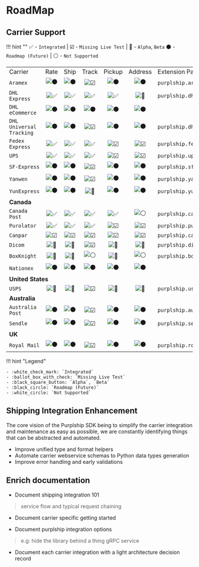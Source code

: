 # RoadMap

## Carrier Support


!!! hint ""
    :white_check_mark: - `Integrated` | :ballot_box_with_check: - `Missing Live Test` |  :black_square_button: - `Alpha`, `Beta` :black_circle: - `Roadmap (Future)` | :white_circle: - `Not Supported`

<table>
  <tr>
    <td>Carrier</td>
    <td>Rate</td>
    <td>Ship</td>
    <td>Track</td>
    <td>Pickup</td>
    <td>Address</td>
    <td>Extension Package</td>
  </tr>
  
  <tr>
    <td><code>Aramex</code></td>
    <td align="center"><img alt="⚫" class="twemoji" src="https://twemoji.maxcdn.com/v/latest/svg/26ab.svg" title=":black_circle:"></td>
    <td align="center"><img alt="⚫" class="twemoji" src="https://twemoji.maxcdn.com/v/latest/svg/26ab.svg" title=":black_circle:"></td>
    <td align="center"><img alt="☑" class="twemoji" src="https://twemoji.maxcdn.com/v/latest/svg/2611.svg" title=":ballot_box_with_check:"></td>
    <td align="center"><img alt="⚫" class="twemoji" src="https://twemoji.maxcdn.com/v/latest/svg/26ab.svg" title=":black_circle:"></td>
    <td align="center"><img alt="⚫" class="twemoji" src="https://twemoji.maxcdn.com/v/latest/svg/26ab.svg" title=":black_circle:"></td>
    <td><code>purplship.aramex</code></td>
  </tr>
  <tr>
    <td><code>DHL Express</code></td>
    <td align="center"><img alt="✅" class="twemoji" src="https://twemoji.maxcdn.com/v/latest/svg/2705.svg" title=":white_check_mark:"></td>
    <td align="center"><img alt="✅" class="twemoji" src="https://twemoji.maxcdn.com/v/latest/svg/2705.svg" title=":white_check_mark:"></td>
    <td align="center"><img alt="✅" class="twemoji" src="https://twemoji.maxcdn.com/v/latest/svg/2705.svg" title=":white_check_mark:"></td>
    <td align="center"><img alt="✅" class="twemoji" src="https://twemoji.maxcdn.com/v/latest/svg/2705.svg" title=":white_check_mark:"></td>
    <td align="center"><img alt="🔲" class="twemoji" src="https://twemoji.maxcdn.com/v/latest/svg/1f532.svg" title=":black_square_button:"></td>
    <td><code>purplship.dhl_express</code></td>
  </tr>
  <tr>
    <td><code>DHL eCommerce</code></td>
    <td align="center"><img alt="⚫" class="twemoji" src="https://twemoji.maxcdn.com/v/latest/svg/26ab.svg" title=":black_circle:"></td>
    <td align="center"><img alt="⚫" class="twemoji" src="https://twemoji.maxcdn.com/v/latest/svg/26ab.svg" title=":black_circle:"></td>
    <td align="center"><img alt="⚫" class="twemoji" src="https://twemoji.maxcdn.com/v/latest/svg/26ab.svg" title=":black_circle:"></td>
    <td align="center"><img alt="⚫" class="twemoji" src="https://twemoji.maxcdn.com/v/latest/svg/26ab.svg" title=":black_circle:"></td>
    <td align="center"><img alt="⚫" class="twemoji" src="https://twemoji.maxcdn.com/v/latest/svg/26ab.svg" title=":black_circle:"></td>
    <td></td>
  </tr>
  <tr>
    <td><code>DHL Universal Tracking</code></td>
    <td align="center"><img alt="⚫" class="twemoji" src="https://twemoji.maxcdn.com/v/latest/svg/26ab.svg" title=":black_circle:"></td>
    <td align="center"><img alt="⚫" class="twemoji" src="https://twemoji.maxcdn.com/v/latest/svg/26ab.svg" title=":black_circle:"></td>
    <td align="center"><img alt="☑" class="twemoji" src="https://twemoji.maxcdn.com/v/latest/svg/2611.svg" title=":ballot_box_with_check:"></td>
    <td align="center"><img alt="⚫" class="twemoji" src="https://twemoji.maxcdn.com/v/latest/svg/26ab.svg" title=":black_circle:"></td>
    <td align="center"><img alt="⚫" class="twemoji" src="https://twemoji.maxcdn.com/v/latest/svg/26ab.svg" title=":black_circle:"></td>
    <td><code>purplship.dhl_universal</code></td>
  </tr>
  <tr>
    <td><code>Fedex Express</code></td>
    <td align="center"><img alt="✅" class="twemoji" src="https://twemoji.maxcdn.com/v/latest/svg/2705.svg" title=":white_check_mark:"></td>
    <td align="center"><img alt="✅" class="twemoji" src="https://twemoji.maxcdn.com/v/latest/svg/2705.svg" title=":white_check_mark:"></td>
    <td align="center"><img alt="✅" class="twemoji" src="https://twemoji.maxcdn.com/v/latest/svg/2705.svg" title=":white_check_mark:"></td>
    <td align="center"><img alt="☑" class="twemoji" src="https://twemoji.maxcdn.com/v/latest/svg/2611.svg" title=":ballot_box_with_check:"></td>
    <td align="center"><img alt="☑" class="twemoji" src="https://twemoji.maxcdn.com/v/latest/svg/2611.svg" title=":ballot_box_with_check:"></td>
    <td><code>purplship.fedex_express</code></td>
  </tr>
  <tr>
    <td><code>UPS</code></td>
    <td align="center"><img alt="✅" class="twemoji" src="https://twemoji.maxcdn.com/v/latest/svg/2705.svg" title=":white_check_mark:"></td>
    <td align="center"><img alt="✅" class="twemoji" src="https://twemoji.maxcdn.com/v/latest/svg/2705.svg" title=":white_check_mark:"></td>
    <td align="center"><img alt="✅" class="twemoji" src="https://twemoji.maxcdn.com/v/latest/svg/2705.svg" title=":white_check_mark:"></td>
    <td align="center"><img alt="☑" class="twemoji" src="https://twemoji.maxcdn.com/v/latest/svg/2611.svg" title=":ballot_box_with_check:"></td>
    <td align="center"><img alt="☑" class="twemoji" src="https://twemoji.maxcdn.com/v/latest/svg/2611.svg" title=":ballot_box_with_check:"></td>
    <td><code>purplship.ups_package</code></td>
  </tr>
  <tr>
    <td><code>SF-Express</code></td>
    <td align="center"><img alt="⚫" class="twemoji" src="https://twemoji.maxcdn.com/v/latest/svg/26ab.svg" title=":black_circle:"></td>
    <td align="center"><img alt="⚫" class="twemoji" src="https://twemoji.maxcdn.com/v/latest/svg/26ab.svg" title=":black_circle:"></td>
    <td align="center"><img alt="☑" class="twemoji" src="https://twemoji.maxcdn.com/v/latest/svg/2611.svg" title=":ballot_box_with_check:"></td>
    <td align="center"><img alt="⚫" class="twemoji" src="https://twemoji.maxcdn.com/v/latest/svg/26ab.svg" title=":black_circle:"></td>
    <td align="center"><img alt="⚫" class="twemoji" src="https://twemoji.maxcdn.com/v/latest/svg/26ab.svg" title=":black_circle:"></td>
    <td><code>purplship.sf_express</code></td>
  </tr>
  <tr>
    <td><code>Yanwen</code></td>
    <td align="center"><img alt="⚫" class="twemoji" src="https://twemoji.maxcdn.com/v/latest/svg/26ab.svg" title=":black_circle:"></td>
    <td align="center"><img alt="⚫" class="twemoji" src="https://twemoji.maxcdn.com/v/latest/svg/26ab.svg" title=":black_circle:"></td>
    <td align="center"><img alt="☑" class="twemoji" src="https://twemoji.maxcdn.com/v/latest/svg/2611.svg" title=":ballot_box_with_check:"></td>
    <td align="center"><img alt="⚫" class="twemoji" src="https://twemoji.maxcdn.com/v/latest/svg/26ab.svg" title=":black_circle:"></td>
    <td align="center"><img alt="⚫" class="twemoji" src="https://twemoji.maxcdn.com/v/latest/svg/26ab.svg" title=":black_circle:"></td>
    <td><code>purplship.yanwen</code></td>
  </tr>
  <tr>
    <td><code>YunExpress</code></td>
    <td align="center"><img alt="⚫" class="twemoji" src="https://twemoji.maxcdn.com/v/latest/svg/26ab.svg" title=":black_circle:"></td>
    <td align="center"><img alt="⚫" class="twemoji" src="https://twemoji.maxcdn.com/v/latest/svg/26ab.svg" title=":black_circle:"></td>
    <td align="center"><img alt="🔲" class="twemoji" src="https://twemoji.maxcdn.com/v/latest/svg/1f532.svg" title=":black_square_button:"></td>
    <td align="center"><img alt="⚫" class="twemoji" src="https://twemoji.maxcdn.com/v/latest/svg/26ab.svg" title=":black_circle:"></td>
    <td align="center"><img alt="⚫" class="twemoji" src="https://twemoji.maxcdn.com/v/latest/svg/26ab.svg" title=":black_circle:"></td>
    <td><code>purplship.yunexpress</code></td>
  </tr>
  
  <tr>
    <td colspan="7"><strong>Canada</strong></td>
  </tr>
  
  <tr>
    <td><code>Canada Post</code></td>
    <td align="center"><img alt="✅" class="twemoji" src="https://twemoji.maxcdn.com/v/latest/svg/2705.svg" title=":white_check_mark:"></td>
    <td align="center"><img alt="✅" class="twemoji" src="https://twemoji.maxcdn.com/v/latest/svg/2705.svg" title=":white_check_mark:"></td>
    <td align="center"><img alt="✅" class="twemoji" src="https://twemoji.maxcdn.com/v/latest/svg/2705.svg" title=":white_check_mark:"></td>
    <td align="center"><img alt="✅" class="twemoji" src="https://twemoji.maxcdn.com/v/latest/svg/2705.svg" title=":white_check_mark:"></td>
    <td align="center"><img alt="⚪" class="twemoji" src="https://twemoji.maxcdn.com/v/latest/svg/26aa.svg" title=":white_circle:"></td>
    <td><code>purplship.canadapost</code></td>
  </tr>
  <tr>
    <td><code>Purolator</code></td>
    <td align="center"><img alt="✅" class="twemoji" src="https://twemoji.maxcdn.com/v/latest/svg/2705.svg" title=":white_check_mark:"></td>
    <td align="center"><img alt="✅" class="twemoji" src="https://twemoji.maxcdn.com/v/latest/svg/2705.svg" title=":white_check_mark:"></td>
    <td align="center"><img alt="✅" class="twemoji" src="https://twemoji.maxcdn.com/v/latest/svg/2705.svg" title=":white_check_mark:"></td>
    <td align="center"><img alt="☑" class="twemoji" src="https://twemoji.maxcdn.com/v/latest/svg/2611.svg" title=":ballot_box_with_check:"></td>
    <td align="center"><img alt="☑" class="twemoji" src="https://twemoji.maxcdn.com/v/latest/svg/2611.svg" title=":ballot_box_with_check:"></td>
    <td><code>purplship.purolator_courier</code></td>
  </tr>
  <tr>
    <td><code>Canpar</code></td>
    <td align="center"><img alt="☑" class="twemoji" src="https://twemoji.maxcdn.com/v/latest/svg/2611.svg" title=":ballot_box_with_check:"></td>
    <td align="center"><img alt="☑" class="twemoji" src="https://twemoji.maxcdn.com/v/latest/svg/2611.svg" title=":ballot_box_with_check:"></td>
    <td align="center"><img alt="☑" class="twemoji" src="https://twemoji.maxcdn.com/v/latest/svg/2611.svg" title=":ballot_box_with_check:"></td>
    <td align="center"><img alt="☑" class="twemoji" src="https://twemoji.maxcdn.com/v/latest/svg/2611.svg" title=":ballot_box_with_check:"></td>
    <td align="center"><img alt="☑" class="twemoji" src="https://twemoji.maxcdn.com/v/latest/svg/2611.svg" title=":ballot_box_with_check:"></td>
    <td><code>purplship.canpar</code></td>
  </tr>
  <tr>
    <td><code>Dicom</code></td>
    <td align="center"><img alt="🔲" class="twemoji" src="https://twemoji.maxcdn.com/v/latest/svg/1f532.svg" title=":black_square_button:"></td>
    <td align="center"><img alt="🔲" class="twemoji" src="https://twemoji.maxcdn.com/v/latest/svg/1f532.svg" title=":black_square_button:"></td>
    <td align="center"><img alt="☑" class="twemoji" src="https://twemoji.maxcdn.com/v/latest/svg/2611.svg" title=":ballot_box_with_check:"></td>
    <td align="center"><img alt="🔲" class="twemoji" src="https://twemoji.maxcdn.com/v/latest/svg/1f532.svg" title=":black_square_button:"></td>
    <td align="center"><img alt="🔲" class="twemoji" src="https://twemoji.maxcdn.com/v/latest/svg/1f532.svg" title=":black_square_button:"></td>
    <td><code>purplship.dicom</code></td>
  </tr>
  <tr>
    <td><code>BoxKnight</code></td>
    <td align="center"><img alt="🔲" class="twemoji" src="https://twemoji.maxcdn.com/v/latest/svg/1f532.svg" title=":black_square_button:"></td>
    <td align="center"><img alt="🔲" class="twemoji" src="https://twemoji.maxcdn.com/v/latest/svg/1f532.svg" title=":black_square_button:"></td>
    <td align="center"><img alt="⚪" class="twemoji" src="https://twemoji.maxcdn.com/v/latest/svg/26aa.svg" title=":white_circle:"></td>
    <td align="center"><img alt="🔲" class="twemoji" src="https://twemoji.maxcdn.com/v/latest/svg/1f532.svg" title=":black_square_button:"></td>
    <td align="center"><img alt="⚪" class="twemoji" src="https://twemoji.maxcdn.com/v/latest/svg/26aa.svg" title=":white_circle:"></td>
    <td><code>purplship.boxknight</code></td>
  </tr>
  
  <tr>
    <td><code>Nationex</code></td>
    <td align="center"><img alt="⚫" class="twemoji" src="https://twemoji.maxcdn.com/v/latest/svg/26ab.svg" title=":black_circle:"></td>
    <td align="center"><img alt="⚫" class="twemoji" src="https://twemoji.maxcdn.com/v/latest/svg/26ab.svg" title=":black_circle:"></td>
    <td align="center"><img alt="⚫" class="twemoji" src="https://twemoji.maxcdn.com/v/latest/svg/26ab.svg" title=":black_circle:"></td>
    <td align="center"><img alt="⚫" class="twemoji" src="https://twemoji.maxcdn.com/v/latest/svg/26ab.svg" title=":black_circle:"></td>
    <td align="center"><img alt="⚫" class="twemoji" src="https://twemoji.maxcdn.com/v/latest/svg/26ab.svg" title=":black_circle:"></td>
    <td></td>
  </tr>
  
  <tr>
    <td colspan="7"><strong>United States</strong></td>
  </tr>
  
  <tr>
    <td><code>USPS</code></td>
    <td align="center"><img alt="🔲" class="twemoji" src="https://twemoji.maxcdn.com/v/latest/svg/1f532.svg" title=":black_square_button:"></td>
    <td align="center"><img alt="🔲" class="twemoji" src="https://twemoji.maxcdn.com/v/latest/svg/1f532.svg" title=":black_square_button:"></td>
    <td align="center"><img alt="☑" class="twemoji" src="https://twemoji.maxcdn.com/v/latest/svg/2611.svg" title=":ballot_box_with_check:"></td>
    <td align="center"><img alt="🔲" class="twemoji" src="https://twemoji.maxcdn.com/v/latest/svg/1f532.svg" title=":black_square_button:"></td>
    <td align="center"><img alt="🔲" class="twemoji" src="https://twemoji.maxcdn.com/v/latest/svg/1f532.svg" title=":black_square_button:"></td>
    <td><code>purplship.usps</code></td>
  </tr>
  
  <tr>
    <td colspan="7"><strong>Australia</strong></td>
  </tr>
  
  <tr>
    <td><code>Australia Post</code></td>
    <td align="center"><img alt="⚫" class="twemoji" src="https://twemoji.maxcdn.com/v/latest/svg/26ab.svg" title=":black_circle:"></td>
    <td align="center"><img alt="⚫" class="twemoji" src="https://twemoji.maxcdn.com/v/latest/svg/26ab.svg" title=":black_circle:"></td>
    <td align="center"><img alt="☑" class="twemoji" src="https://twemoji.maxcdn.com/v/latest/svg/2611.svg" title=":ballot_box_with_check:"></td>
    <td align="center"><img alt="⚫" class="twemoji" src="https://twemoji.maxcdn.com/v/latest/svg/26ab.svg" title=":black_circle:"></td>
    <td align="center"><img alt="⚫" class="twemoji" src="https://twemoji.maxcdn.com/v/latest/svg/26ab.svg" title=":black_circle:"></td>
    <td><code>purplship.australiapost</code></td>
  </tr>
  <tr>
    <td><code>Sendle</code></td>
    <td align="center"><img alt="⚫" class="twemoji" src="https://twemoji.maxcdn.com/v/latest/svg/26ab.svg" title=":black_circle:"></td>
    <td align="center"><img alt="⚫" class="twemoji" src="https://twemoji.maxcdn.com/v/latest/svg/26ab.svg" title=":black_circle:"></td>
    <td align="center"><img alt="☑" class="twemoji" src="https://twemoji.maxcdn.com/v/latest/svg/2611.svg" title=":ballot_box_with_check:"></td>
    <td align="center"><img alt="⚫" class="twemoji" src="https://twemoji.maxcdn.com/v/latest/svg/26ab.svg" title=":black_circle:"></td>
    <td align="center"><img alt="⚫" class="twemoji" src="https://twemoji.maxcdn.com/v/latest/svg/26ab.svg" title=":black_circle:"></td>
    <td><code>purplship.sendle</code></td>
  </tr>
  
  <tr>
    <td colspan="7"><strong>UK</strong></td>
  </tr>
  
  <tr>
    <td><code>Royal Mail</code></td>
    <td align="center"><img alt="⚫" class="twemoji" src="https://twemoji.maxcdn.com/v/latest/svg/26ab.svg" title=":black_circle:"></td>
    <td align="center"><img alt="⚫" class="twemoji" src="https://twemoji.maxcdn.com/v/latest/svg/26ab.svg" title=":black_circle:"></td>
    <td align="center"><img alt="☑" class="twemoji" src="https://twemoji.maxcdn.com/v/latest/svg/2611.svg" title=":ballot_box_with_check:"></td>
    <td align="center"><img alt="⚫" class="twemoji" src="https://twemoji.maxcdn.com/v/latest/svg/26ab.svg" title=":black_circle:"></td>
    <td align="center"><img alt="⚫" class="twemoji" src="https://twemoji.maxcdn.com/v/latest/svg/26ab.svg" title=":black_circle:"></td>
    <td><code>purplship.royalmail</code></td>
  </tr>
  
</table>

!!! hint "Legend"

    - :white_check_mark: `Integrated`
    - :ballot_box_with_check: `Missing Live Test`
    - :black_square_button: `Alpha`, `Beta`
    - :black_circle: `Roadmap (Future)`
    - :white_circle: `Not Supported`


## Shipping Integration Enhancement

The core vision of the Purplship SDK being to simplify the carrier integration and maintenance as easy as possible,
we are constantly identifying things that can be abstracted and automated. 


- Improve unified type and format helpers
- Automate carrier webservice schemas to Python data types generation
- Improve error handling and early validations
 
 
## Enrich documentation 

- Document shipping integration 101 
> service flow and typical request chaining

- Document carrier specific getting started

- Document purplship integration options
> e.g: hide the library behind a thing gRPC service

- Document each carrier integration with a light architecture decision record
